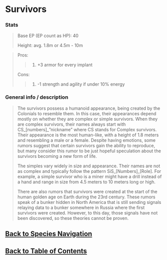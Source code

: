 #   Survivors

### Stats
>   Base EP (EP count as HP):    40
>
>   Height:     avg. 1.8m or 4.5m - 10m

>   Pros:
>>1.    +3 armor for every implant
>
>   Cons:
>>1.    -1 strength and agility if under 10% energy

### General info / description
>   The survivors possess a humanoid appearance, being created by the Colonials to resemble them. In this case, their appearances depend mostly on whether they are complex or simple survivors. When they are complex survivors, their names always start with CS_[numbers]_”nickname” where CS stands for Complex survivors. Their appearance is the most human-like, with a height of 1.8 meters and resembling a male or a female. Despite having emotions, some rumors suggest that certain survivors gain the ability to reproduce, but many consider this rumor to be just hopeful speculation about the survivors becoming a new form of life.
>
>   The simples vary widely in size and appearance. Their names are not as complex and typically follow the pattern SiS_[Numbers]_[Role]. For example, a simple survivor who is a miner might have a drill instead of a hand and range in size from 4.5 meters to 10 meters long or high.
>
>   There are also rumors that survivors were created at the start of the human golden age on Earth during the 23rd century. These rumors speak of a bunker hidden in North America that is still sending signals relaying data to a bunker somewhere in Russia where the first survivors were created. However, to this day, those signals have not been discovered, so these theories cannot be proven. 
<!--End of the file-->
##  [Back to Species Navigation](SpeciesNavigation.md)
##  [Back to Table of Contents](../TableOfContents.md)